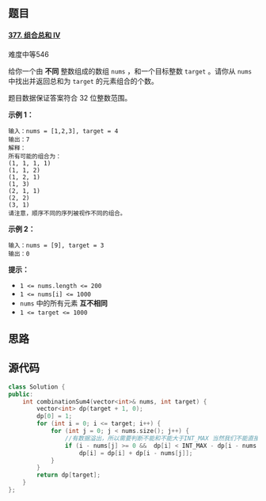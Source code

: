 ## 题目

#### [377. 组合总和 Ⅳ](https://leetcode-cn.com/problems/combination-sum-iv/)

难度中等546

给你一个由 **不同** 整数组成的数组 `nums` ，和一个目标整数 `target` 。请你从 `nums` 中找出并返回总和为 `target` 的元素组合的个数。

题目数据保证答案符合 32 位整数范围。

 

**示例 1：**

```
输入：nums = [1,2,3], target = 4
输出：7
解释：
所有可能的组合为：
(1, 1, 1, 1)
(1, 1, 2)
(1, 2, 1)
(1, 3)
(2, 1, 1)
(2, 2)
(3, 1)
请注意，顺序不同的序列被视作不同的组合。
```

**示例 2：**

```
输入：nums = [9], target = 3
输出：0
```

 

**提示：**

- `1 <= nums.length <= 200`
- `1 <= nums[i] <= 1000`
- `nums` 中的所有元素 **互不相同**
- `1 <= target <= 1000`

## 思路

## 源代码

```c++
class Solution {
public:
    int combinationSum4(vector<int>& nums, int target) {
        vector<int> dp(target + 1, 0);
        dp[0] = 1;
        for (int i = 0; i <= target; i++) {
            for (int j = 0; j < nums.size(); j++) {
                //有数据溢出，所以需要判断不能和不能大于INT_MAX 当然我们不能直接加然后用和来比较，因为和直接溢出了
                if (i - nums[j] >= 0 &&  dp[i] < INT_MAX - dp[i - nums[j]])
                    dp[i] = dp[i] + dp[i - nums[j]];
            }
        }
        return dp[target];
    }
};
```

